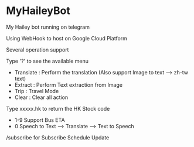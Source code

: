 # MyHaileyBot
My Hailey bot running on telegram

Using WebHook to host on Google Cloud Platform

Several operation support

Type '?' to see the available menu

- Translate : Perform the translation (Also support Image to text --> zh-tw text) 
- Extract   : Perform Text extraction from Image
- Trip      : Travel Mode
- Clear     : Clear all action

Type xxxxx.hk to return the HK Stock code

 - 1-9 Support Bus ETA
 - 0   Speech to Text --> Translate --> Text to Speech

/subscribe for Subscribe Schedule Update
